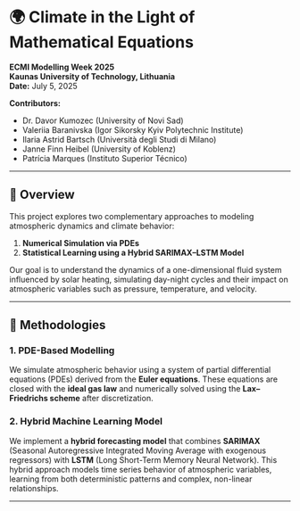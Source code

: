 # 🌍 Climate in the Light of Mathematical Equations 
**ECMI Modelling Week 2025**  
**Kaunas University of Technology, Lithuania**  
**Date:** July 5, 2025  

**Contributors:**  
- Dr. Davor Kumozec (University of Novi Sad)  
- Valeriia Baranivska (Igor Sikorsky Kyiv Polytechnic Institute)  
- Ilaria Astrid Bartsch (Università degli Studi di Milano)  
- Janne Finn Heibel (University of Koblenz)  
- Patrícia Marques (Instituto Superior Técnico)  

---

## 📘 Overview

This project explores two complementary approaches to modeling atmospheric dynamics and climate behavior:

1. **Numerical Simulation via PDEs**  
2. **Statistical Learning using a Hybrid SARIMAX–LSTM Model**

Our goal is to understand the dynamics of a one-dimensional fluid system influenced by solar heating, simulating day-night cycles and their impact on atmospheric variables such as pressure, temperature, and velocity.

---

## 🧮 Methodologies

### 1. PDE-Based Modelling

We simulate atmospheric behavior using a system of partial differential equations (PDEs) derived from the **Euler equations**. These equations are closed with the **ideal gas law** and numerically solved using the **Lax–Friedrichs scheme** after discretization.

### 2. Hybrid Machine Learning Model

We implement a **hybrid forecasting model** that combines **SARIMAX** (Seasonal Autoregressive Integrated Moving Average with exogenous regressors) with **LSTM** (Long Short-Term Memory Neural Network). This hybrid approach models time series behavior of atmospheric variables, learning from both deterministic patterns and complex, non-linear relationships.

---
